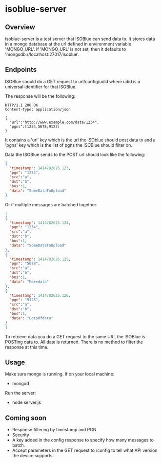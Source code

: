 isoblue-server
==========

Overview
--------
isoblue-server is a test server that ISOBlue can send data to. It stores data in a mongo database at the url defined in environment variable 'MONGO_URL'. If 'MONGO_URL' is not set, then it defaults to 'mongodb://localhost:27017/isoblue'.

Endpoints
-----
ISOBlue should do a GET request to url/config/udid where udid is a universal identifier for that ISOBlue. 

The response will be the following:

```http
HTTP/1.1 200 OK
Content-Type: application/json

{
  "url":"http://www.example.com/data/1234",
  "pgns":[1234,5678,9123]
}
```

It contains a 'url' key which is the url the ISOblue should post data to and a 'pgns' key which is the list of pgns the ISOBlue should filter on.

Data the ISOBlue sends to the POST url should look like the following:

```json
{
  "timestamp": 1414782625.123,
  "pgn": "1234",
  "src":"a",
  "dst":"b",
  "bus":1,
  "data": "SomeDataToUpload"
}
```

Or if multiple messages are batched together:

```json
[
{
  "timestamp": 1414782625.124,
  "pgn": "1234",
  "src":"a",
  "dst":"b",
  "bus":1,
  "data": "SomeDataToUpload"
},
{
  "timestamp": 1414782625.125,
  "pgn": "5678",
  "src":"a",
  "dst":"b",
  "bus":1,
  "data": "Moredata"
},
{
  "timestamp": 1414782625.126,
  "pgn": "9123",
  "src":"a",
  "dst":"b",
  "bus":1,
  "data": "LotsOfdata"
}
]
```

To retrieve data you do a GET request to the same URL the ISOBlue is POSTing data to. All data is returned. There is no method to filter the response at this time.

Usage
-----
Make sure mongo is running. If on your local machine:
- mongod

Run the server:
- node server.js

Coming soon
-----
- Response filtering by timestamp and PGN.
- Security
- A key added in the config response to specify how many messages to batch.
- Accept parameters in the GET request to /config to tell what API version the device supports.


